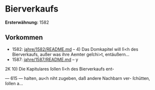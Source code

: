 # Bierverkaufs

**Ersterwähnung:** 1582

## Vorkommen
- 1582: [jahre/1582/README.md](../jahre/1582/README.md) – 4) Das Domkapitel will ſi<h des Bierverkaufs, außer
was ihre Aemter geſchi>t, entäußern...
- 1587: [jahre/1587/README.md](../jahre/1587/README.md) – y

2K 10) Die Kapitulares ſollen ſi<h des Bierverkaufs ent-


— 615 —
halten, au<h niht zugeben, daß andere Nachbarn ver-
ſchütten, ſollen a...
